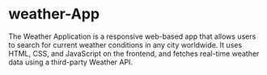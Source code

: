 # weather-App
The Weather Application is a responsive web-based app that allows users to search for current weather conditions in any city worldwide. It uses HTML, CSS, and JavaScript on the frontend, and fetches real-time weather data using a third-party Weather API.
